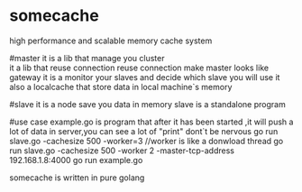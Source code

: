 # somecache
high performance and scalable memory cache system

#master 
	it is a lib that manage you cluster  
	it a lib that reuse connection reuse connection make master looks like gateway
	it is a monitor your slaves and decide which slave you will use
	it also a localcache that store data in local machine`s memory

#slave 
	it is a node save you data in memory
	slave is a standalone program
	
#use case 
	example.go is program that after it has been started ,it will push a lot of data in server,you can see a lot of
	"print" dont`t be nervous
	go run slave.go -cachesize 500 -worker=3   //worker is like a donwload thread
	go run slave.go -cachesize 500 -worker 2 -master-tcp-address 192.168.1.8:4000
	go run example.go 
	

somecache is written in pure golang